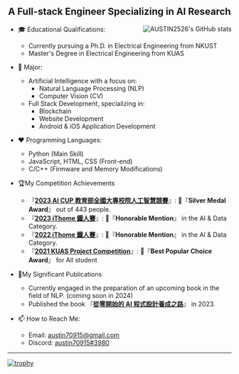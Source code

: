 <h2 align="center">A Full-stack Engineer Specializing in AI Research</h2>
<img src="https://github-readme-stats.vercel.app/api?username=AUSTIN2526&show_icons=true" alt="AUSTIN2526's GitHub stats" align="right">

* 🎓 Educational Qualifications:
  * Currently pursuing a Ph.D. in Electrical Engineering from NKUST
  * Master's Degree in Electrical Engineering from KUAS
    
* 🔭 Major:
  * Artificial Intelligence with a focus on:
    * Natural Language Processing (NLP)
    * Computer Vision (CV)
  * Full Stack Development, specializing in:
    * Blockchain
    * Website Development
    * Android & iOS Application Development

* ❤ Programming Languages:
  * Python (Main Skill)
  * JavaScript, HTML, CSS (Front-end)
  * C/C++ (Firmware and Memory Modifications)
* 🏆My Competition Achievements
  *  『[**2023 AI CUP 教育部全國大專校院人工智慧競賽**](https://github.com/AUSTIN2526/DE-ID-AI-CUP-Trainer)』: 🥈『**Silver Medal Award**』 out of 443 people.  
  * 『[**2023 iThome 鐵人賽**](https://github.com/AUSTIN2526/iThome2023-learn-NLP-in-30-days)』: 🥉『**Honorable Mention**』 in the AI & Data Category.  
  * 『[**2022 iThome 鐵人賽**](https://github.com/AUSTIN2526/learn-AI-in-30-days)』: 🥉『**Honorable Mention**』 in the AI & Data Category.  
  * 『[**2021 KUAS Project Competition**](https://drive.google.com/file/d/1OVx8kAPhA2qmwKehwz3nIYKn-xI6IpSq/view?usp=drive_link)』: 🎊『**Best Popular Choice Award**』 for All student
*  📓My Significant Publications
    * Currently engaged in the preparation of an upcoming book in the field of NLP. (coming soon in 2024)  
    * Published the book 『[**從零開始的 AI 程式設計養成之路**](https://github.com/AUSTIN2526/learn-AI-in-30-days-book-version)』 in 2023.
    
* 📫 How to Reach Me:
  * Email: austin70915@gmail.com
  * Discord: [austin70915#3980](https://discordapp.com/users/austin#3980)
---
[![trophy](https://github-profile-trophy.vercel.app/?username=AUSTIN2526&&column=-1)](https://github.com/ryo-ma/github-profile-trophy)



